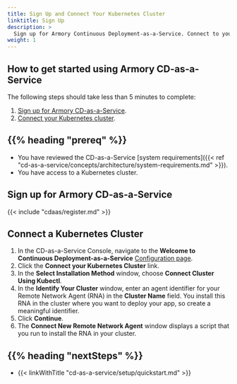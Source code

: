 ```yaml
---
title: Sign Up and Connect Your Kubernetes Cluster
linktitle: Sign Up
description: >
  Sign up for Armory Continuous Deployment-as-a-Service. Connect to your Kubernetes cluster by installing a Kubernetes agent.
weight: 1
---
```


## How to get started using Armory CD-as-a-Service

The following steps should take less than 5 minutes to complete:

1. [Sign up for Armory CD-as-a-Service](#register-for-armory-cd-as-a-service).
1. [Connect your Kubernetes cluster](#connect-your-kubernetes-cluster).

## {{% heading "prereq" %}}

* You have reviewed the CD-as-a-Service [system requirements]({{< ref "cd-as-a-service/concepts/architecture/system-requirements.md" >}}).
* You have access to a Kubernetes cluster.

## Sign up for Armory CD-as-a-Service

{{< include "cdaas/register.md" >}}

## Connect a Kubernetes Cluster

1. In the CD-as-a-Service Console, navigate to the **Welcome to Continuous Deployment-as-a-Service** [Configuration page](https://console.cloud.armory.io/configuration).
1. Click the **Connect your Kubernetes Cluster** link.
1. In the **Select Installation Method** window, choose **Connect Cluster Using Kubectl**.
1. In the **Identify Your Cluster** window, enter an agent identifier for your Remote Network Agent (RNA) in the **Cluster Name** field. You install this RNA in the cluster where you want to deploy your app, so create a meaningful identifier.
1. Click **Continue**.
1. The **Connect New Remote Network Agent** window displays a script that you run to install the RNA in your cluster.

## {{%  heading "nextSteps" %}}

* {{< linkWithTitle "cd-as-a-service/setup/quickstart.md" >}}

